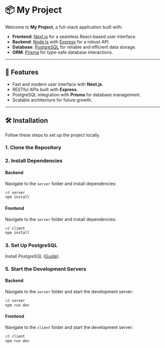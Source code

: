 # 📦 My Project

Welcome to **My Project**, a full-stack application built with:

- **Frontend**: [Next.js](https://nextjs.org/) for a seamless React-based user interface.
- **Backend**: [Node.js](https://nodejs.org/) with [Express](https://expressjs.com/) for a robust API.
- **Database**: [PostgreSQL](https://www.postgresql.org/) for reliable and efficient data storage.
- **ORM**: [Prisma](https://www.prisma.io/) for type-safe database interactions.

---

## 🚀 Features

- Fast and modern user interface with **Next.js**.
- RESTful APIs built with **Express**.
- PostgreSQL integration with **Prisma** for database management.
- Scalable architecture for future growth.

---

## 🛠️ Installation

Follow these steps to set up the project locally.

### 1. Clone the Repository

### 2. Install Dependencies

#### Backend
Navigate to the `server` folder and install dependencies:
```bash
cd server
npm install
```

#### Frontend
Navigate to the `server` folder and install dependencies:
```bash
cd client
npm install
```

### 3. Set Up PostgreSQL

Install PostgreSQL ([Guide](https://www.postgresql.org/download/)).

### 5. Start the Development Servers

#### Backend
Navigate to the `server` folder and start the development server:
```bash
cd server
npm run dev
```

#### Frontend
Navigate to the `client` folder and start the development server:
```bash
cd client
npm run dev
```

